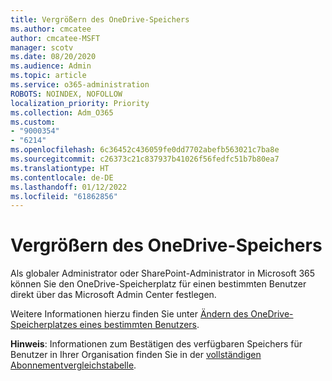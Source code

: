 ```yaml
---
title: Vergrößern des OneDrive-Speichers
ms.author: cmcatee
author: cmcatee-MSFT
manager: scotv
ms.date: 08/20/2020
ms.audience: Admin
ms.topic: article
ms.service: o365-administration
ROBOTS: NOINDEX, NOFOLLOW
localization_priority: Priority
ms.collection: Adm_O365
ms.custom:
- "9000354"
- "6214"
ms.openlocfilehash: 6c36452c436059fe0dd7702abefb563021c7ba8e
ms.sourcegitcommit: c26373c21c837937b41026f56fedfc51b7b80ea7
ms.translationtype: HT
ms.contentlocale: de-DE
ms.lasthandoff: 01/12/2022
ms.locfileid: "61862856"
---
```

# <a name="increase-onedrive-storage"></a>Vergrößern des OneDrive-Speichers

Als globaler Administrator oder SharePoint-Administrator in Microsoft 365 können Sie den OneDrive-Speicherplatz für einen bestimmten Benutzer direkt über das Microsoft Admin Center festlegen.  

Weitere Informationen hierzu finden Sie unter [Ändern des OneDrive-Speicherplatzes eines bestimmten Benutzers](https://docs.microsoft.com/onedrive/change-user-storage).

**Hinweis**: Informationen zum Bestätigen des verfügbaren Speichers für Benutzer in Ihrer Organisation finden Sie in der [vollständigen Abonnementvergleichstabelle](https://go.microsoft.com/fwlink/?linkid=2139145). 